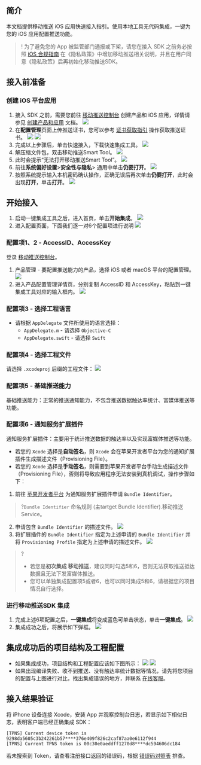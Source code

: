 ## 简介

本文档提供移动推送 iOS 应用快速接入指引。使用本地工具无代码集成，一键为您的 iOS 应用配置推送功能。

>! 为了避免您的 App 被监管部门通报或下架，请您在接入 SDK 之前务必按照 [iOS 合规指南](https://cloud.tencent.com/document/product/548/57362) 在《隐私政策》中增加移动推送相关说明，并且在用户同意《隐私政策》后再初始化移动推送SDK。 
>

## 接入前准备

### 创建 iOS 平台应用

1. 接入 SDK 之前，需要您前往 [移动推送控制台](https://console.cloud.tencent.com/tpns) 创建产品和 iOS 应用，详情请参见 [创建产品和应用](https://cloud.tencent.com/document/product/548/37241) 文档。
   ![](https://main.qcloudimg.com/raw/e6e1805c3198704a0d24ed20fe65f25a.png)
2. 在**配置管理**页面上传推送证书，您可以参考 [证书获取指引](https://cloud.tencent.com/document/product/548/36664) 操作获取推送证书。
   ![](https://main.qcloudimg.com/raw/d7ed258ecf2eda9d32e986039bc9bb3c.png)
   ![](https://main.qcloudimg.com/raw/c4eaeb3f2d9c3fbb42dbb75f2c5c12dc.png)
3. 完成以上步骤后，单击快速接入，下载快速集成工具。
   ![](https://main.qcloudimg.com/raw/bbe22b0a4ea25ed313c5c3785814f922.png)
4. 解压缩文件包，双击移动推送Smart Tool。
   ![](https://main.qcloudimg.com/raw/b900deaadd11180abd6918e400ed55b6.png)
5. 此时会提示“无法打开移动推送Smart Tool”。
   ![](https://main.qcloudimg.com/raw/67334a5258eb5d879c54663d158029ee.png)
6. 前往**系统偏好设置**>**安全性与隐私**> 通用中单击**仍要打开**。
   ![](https://main.qcloudimg.com/raw/2c5313c7d0e07ef38e231c16f056dfb2.jpg)
7. 按照系统提示输入本机密码确认操作，正确无误后再次单击**仍要打开**，此时会出现**打开**，单击**打开**。
   ![](https://main.qcloudimg.com/raw/9737b9509dd4beb08520ef9298136af5.png)


## 开始接入

1. 启动一键集成工具之后，进入首页，单击**开始集成**。
   ![](https://main.qcloudimg.com/raw/7b1c2c361559c93aa9b78c0e158e3051.jpg)
2. 进入配置页面，下面我们逐一对6个配置项进行说明
   ![](https://main.qcloudimg.com/raw/87639f21e8ebe1c89b2c70d71b0c2820.jpg)

### 配置项1、2 - AccessID、AccessKey

登录 [移动推送控制台](https://console.cloud.tencent.com/tpns)。

1. 产品管理 - 要配置推送能力的产品，选择 iOS 或者 macOS 平台的配置管理。
   ![](https://main.qcloudimg.com/raw/5f812069da22e2c345ef69a4ad1b920c.jpg)
2. 进入产品配置管理详情页，分别复制 AccessID 和 AccessKey，粘贴到一键集成工具对应的输入框内。
   ![](https://main.qcloudimg.com/raw/83ee926eac28ed555f46393f7399b926.jpg)

### 配置项3 - 选择工程语言

- 请根据 `AppDelegate` 文件所使用的语言选择：
  - `AppDelegate.m` - 请选择 `Objective-C`
  - `AppDelegate.swift` - 请选择 `Swift`

### 配置项4 - 选择工程文件

请选择 `.xcodeproj` 后缀的工程文件：
![](https://main.qcloudimg.com/raw/28fdfcc8a2d2af749d54b48880f048c5.jpg)

### 配置项5 - 基础推送能力

基础推送能力：正常的推送通知能力，不包含推送数据触达率统计、富媒体推送等功能。

### 配置项6 - 通知服务扩展插件

通知服务扩展插件：主要用于统计推送数据的触达率以及实现富媒体推送等功能。
- 若您的 `Xcode` 选择是**自动签名**，则 `Xcode` 会在苹果开发者平台为您的通知扩展插件生成描述文件（Provisioning File）。
- 若您的 `Xcode` 选择是**手动签名**，则需要到苹果开发者平台手动生成描述文件（Provisioning File），否则将导致应用程序无法安装到真机调试，操作步骤如下：


1. 前往 [苹果开发者平台](https://developer.apple.com/account/resources/identifiers/list) 为通知服务扩展插件申请 `Bundle Identifier`。
>?`Bundle Identifier` 命名规则 (主tartget Bundle Identifier).移动推送Service。
2. 申请包含 `Bundle Identifier` 的描述文件。
![](https://main.qcloudimg.com/raw/62cffd22ab74e0505abc54e61787e0a4.png)
3. 将扩展插件的 `Bundle Identifier` 指定为上述申请的 `Bundle Identifier` 并将 `Provisioning Profile` 指定为上述申请的描述文件。
![](https://main.qcloudimg.com/raw/eb8edae0c798ac9434c930eba3178fa8.png)
> ?
>- 若您是**初次集成 移动推送**，建议同时勾选5和6，否则无法获取推送抵达数据且无法下发富媒体推送。
>- 您可以单独集成配置项5或者6，也可以同时集成5和6，请根据您的项目情况自行选择。


### 进行移动推送SDK 集成

1. 完成上述6项配置之后，**一键集成**将变成蓝色可单击状态，单击**一键集成**。
  ![](https://main.qcloudimg.com/raw/30059198465ce5fb475e848aa2214372.jpg)
2. 集成成功之后，将展示如下弹框。
  ![](https://main.qcloudimg.com/raw/764b0e1a12f51b2d48f106439ab5539a.jpg)

## 集成成功后的项目结构及工程配置

- 如果集成成功，项目结构和工程配置应该如下图所示：
  ![](https://main.qcloudimg.com/raw/e8afaa08424282986e0d0d83b93d5f14.jpg)
  ![](https://main.qcloudimg.com/raw/f830b564e0c6736bb77abff6224c693c.jpg)
- 如果出现编译失败、收不到推送、没有触达率统计数据等情况，请先将您项目的配置与上图进行对比，找出集成错误的地方，并联系 [在线客服](https://cloud.tencent.com/act/event/Online_service)。

## 接入结果验证

将 iPhone 设备连接 Xcode，安装 App 并观察控制台日志，若显示如下相似日志，表明客户端已经正确集成 SDK：

```plaintext
[TPNS] Current device token is 9298da5605c3b242261b57****376e409f826c2caf87aa0e6112f944
[TPNS] Current TPNS token is 00c30e0aeddff1270d8****dc594606dc184
```

若未搜索到 Token，请查看注册接口返回的错误码，根据 [错误码对照表](https://cloud.tencent.com/document/product/548/36669) 排查。

